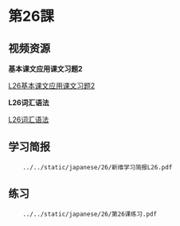 # 第26課

## 视频资源

**基本课文应用课文习题2**

[L26基本课文应用课文习题2](../../static/japanese/26/L26基本课文应用课文习题2.mp4 ':include')

**L26词汇语法**

[L26词汇语法](../../static/japanese/26/L26词汇语法.mp4 ':include')

## 学习简报

```pdf
	../../static/japanese/26/新维学习简报L26.pdf
```

## 练习

```pdf
	../../static/japanese/26/第26课练习.pdf
```
